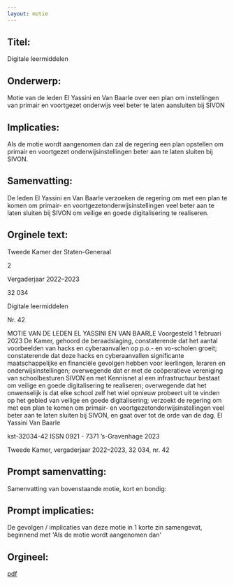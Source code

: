 ```yaml
---
layout: motie
---
```

## Titel:
Digitale leermiddelen
## Onderwerp:
Motie van de leden El Yassini en Van Baarle over een plan om instellingen van primair en voortgezet onderwijs veel beter te laten aansluiten bij SIVON
## Implicaties:

Als de motie wordt aangenomen dan zal de regering een plan opstellen om primair en voortgezet onderwijsinstellingen beter aan te laten sluiten bij SIVON.
## Samenvatting:

De leden El Yassini en Van Baarle verzoeken de regering om met een plan te komen om primair- en voortgezetonderwijsinstellingen veel beter aan te laten sluiten bij SIVON om veilige en goede digitalisering te realiseren.
## Orginele text:


Tweede Kamer der Staten-Generaal

2

Vergaderjaar 2022–2023

32 034

Digitale leermiddelen

Nr. 42

MOTIE VAN DE LEDEN EL YASSINI EN VAN BAARLE
Voorgesteld 1 februari 2023
De Kamer,
gehoord de beraadslaging,
constaterende dat het aantal voorbeelden van hacks en cyberaanvallen op
p.o.- en vo-scholen groeit;
constaterende dat deze hacks en cyberaanvallen significante maatschappelijke en financiële gevolgen hebben voor leerlingen, leraren en
onderwijsinstellingen;
overwegende dat er met de coöperatieve vereniging van schoolbesturen
SIVON en met Kennisnet al een infrastructuur bestaat om veilige en goede
digitalisering te realiseren;
overwegende dat het onwenselijk is dat elke school zelf het wiel opnieuw
probeert uit te vinden op het gebied van veilige en goede digitalisering;
verzoekt de regering om met een plan te komen om primair- en voortgezetonderwijsinstellingen veel beter aan te laten sluiten bij SIVON,
en gaat over tot de orde van de dag.
El Yassini
Van Baarle

kst-32034-42
ISSN 0921 - 7371
’s-Gravenhage 2023

Tweede Kamer, vergaderjaar 2022–2023, 32 034, nr. 42


## Prompt samenvatting:
Samenvatting van bovenstaande motie, kort en bondig:


## Prompt implicaties:
De gevolgen / implicaties van deze motie in 1 korte zin samengevat, beginnend met 'Als de motie wordt aangenomen dan' 

## Orgineel:
[pdf](https://gegevensmagazijn.tweedekamer.nl/OData/v4/2.0/Document(0503354c-0750-4279-87ea-404ade55d601)/resource)
